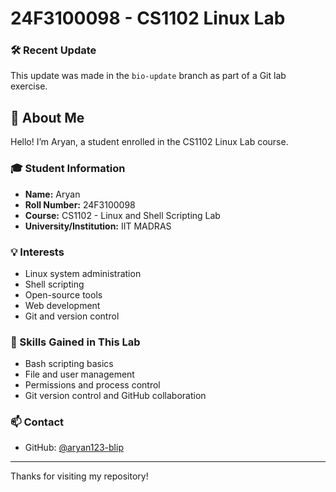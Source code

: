 # 24F3100098 - CS1102 Linux Lab
### 🛠️ Recent Update

This update was made in the `bio-update` branch as part of a Git lab exercise.

## 👋 About Me

Hello! I’m Aryan, a student enrolled in the CS1102 Linux Lab course.

### 🎓 Student Information
- **Name:** Aryan
- **Roll Number:** 24F3100098
- **Course:** CS1102 - Linux and Shell Scripting Lab
- **University/Institution:** IIT MADRAS
### 💡 Interests
- Linux system administration
- Shell scripting
- Open-source tools
- Web development
- Git and version control

### 🔧 Skills Gained in This Lab
- Bash scripting basics
- File and user management
- Permissions and process control
- Git version control and GitHub collaboration

### 📫 Contact
- GitHub: [@aryan123-blip](https://github.com/aryan123-blip)

---

Thanks for visiting my repository!
